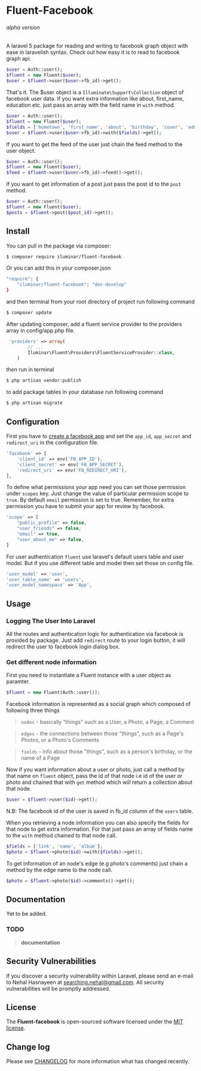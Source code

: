 # Fluent-Facebook
###### alpha version

A laravel 5 package for reading and writing to facebook graph object with ease in laravelish syntax. Check out how easy it is to read to facebook graph api.

``` php
$user = Auth::user();
$fluent = new Fluent($user);
$user = $fluent->user($user->fb_id)->get();
```

That's it. The $user object is a `Illuminate\Support\Collection` object of facebook user data. If you want extra information like about, first_name, education etc. just pass an array with the field name in `with` method.
``` php
$user = Auth::user();
$fluent = new Fluent($user);
$fields = ['hometown', 'first_name', 'about', 'birthday', 'cover', 'education'];
$user = $fluent->user($user->fb_id)->with($fields)->get();
```

If you want to get the feed of the user just chain the feed method to the user object. 
``` php
$user = Auth::user();
$fluent = new Fluent($user);
$feed = $fluent->user($user->fb_id)->feed()->get();
```


If you want to get information of a post just pass the post id to the `post` method. 
``` php
$user = Auth::user();
$fluent = new Fluent($user);
$posts = $fluent->post($post_id)->get();
```

## Install

You can pull in the package via composer:
``` bash
$ composer require iluminar/fluent-facebook
```

Or you can add this in your composer.json

``` bash
"require": {
    "iluminar/fluent-facebook": "dev-develop"
}
```

and then terminal from your root directory of project run following command
``` bash
$ composer update
```

After updating composer, add a fluent service provider to the providers array in config/app.php file.

``` php
 'providers' => array(
        // ...
        Iluminar\Fluent\Providers\FluentServiceProvider::class,
    )
```

then run in terminal
``` bash
$ php artisan vendor:publish
```

to add package tables in your database run following command
``` bash
$ php artisan migrate
```

## Configuration

First you have to [create a facebook app](https://developers.facebook.com/apps/) and set the `app_id`, `app_secret` and `redirect_uri` in the configuration file.
``` php
'facebook' => [
    'client_id' => env('FB_APP_ID'),
    'client_secret' => env('FB_APP_SECRET'),
    'redirect_uri' => env('FB_REDIRECT_URI'),
],
```

To define what permissions your app need you can set those permission under `scopes` key. Just change the value of particular permission scope to `true`. By default `email` permission is set to true. Remember, for extra permission you have to submit your app for review by facebook.
``` php
'scope' => [
    "public_profile" => false,
    "user_friends" => false,
    "email" => true,
    "user_about_me" => false,
]
```

For user authentication `fluent` use laravel's default users table and user model. But if you use different table and model then set those on config file.
``` php
'user_model' => 'user',
'user_table_name' => 'users',
'user_model_namespace' => 'App',

```

## Usage

### Logging The User Into Laravel

All the routes and authentication logic for authentication via facebook is provided by package. Just add `redirect` route to your login button, it will redirect the user to facebook login dialog box.

### Get different node information

First you need to instantiate a Fluent instance with a user object as paramter.
``` php
$fluent = new Fluent(Auth::user());
```
Facebook information is represented as a social graph which composed of following three things
> `nodes` - basically "things" such as a User, a Photo, a Page, a Comment

> `edges` - the connections between those "things", such as a Page's Photos, or a Photo's Comments

> `fields` - info about those "things", such as a person's birthday, or the name of a Page

Now if you want information about a user or photo, just call a method by that name on `fluent` object, pass the id of that node i.e id of the user or photo and chained that with `get` method which will return a collection about that node.
``` php
$user = $fluent->user($id)->get();
```
N.B: The facebook id of the user is saved in fb_id column of the `users` table.

When you retrieving a node information you can also specify the fields for that node to get extra information. For that just pass an array of fields name to the `with` method chained to that node call.
``` php
$fields = ['link', 'name', 'album'];
$photo = $fluent->photo($id)->with($fields)->get();
```

To get information of an node's edge (e.g photo's comments) just chain a method by the edge name to the node call.
``` php
$photo = $fluent->photo($id)->comments()->get();
```

## Documentation

Yet to be added.

### TODO

> **documentation**

## Security Vulnerabilities

If you discover a security vulnerability within Laravel, please send an e-mail to Nehal Hasnayeen at searching.nehal@gmail.com. All security vulnerabilities will be promptly addressed.

## License

The **Fluent-facebook** is open-sourced software licensed under the [MIT license](http://opensource.org/licenses/MIT).

## Change log

Please see [CHANGELOG](CHANGELOG.md) for more information what has changed recently.
